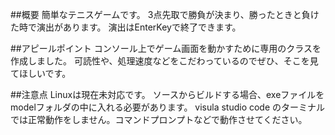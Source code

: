 ##概要
簡単なテニスゲームです。
3点先取で勝負が決まり、勝ったときと負けた時で演出があります。
演出はEnterKeyで終了できます。

##アピールポイント
コンソール上でゲーム画面を動かすために専用のクラスを作成しました。
可読性や、処理速度などをこだわっているのでぜひ、そこを見てほしいです。

##注意点
Linuxは現在未対応です。
ソースからビルドする場合、exeファイルをmodelフォルダの中に入れる必要があります。
visula studio code のターミナルでは正常動作をしません。コマンドプロンプトなどで動作させてください。
